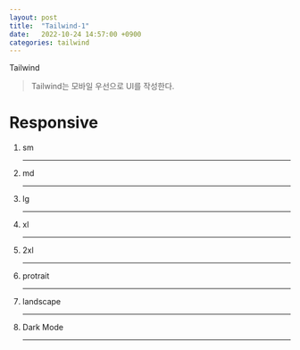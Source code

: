 ```yaml
---
layout: post
title:  "Tailwind-1"
date:   2022-10-24 14:57:00 +0900
categories: tailwind
---
```


Tailwind

> Tailwind는 모바일 우선으로 UI를 작성한다. 
# Responsive

1. sm <hr/>
2. md <hr/>
3. lg <hr/>
4. xl <hr/>
5. 2xl <hr/>
6. protrait <hr/>
7. landscape <hr/>
8. Dark Mode <hr/>